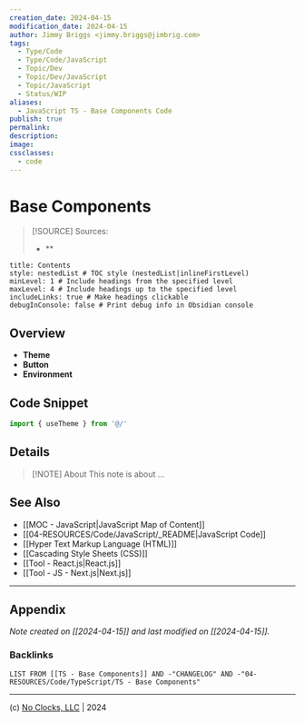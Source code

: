 ```yaml
---
creation_date: 2024-04-15
modification_date: 2024-04-15
author: Jimmy Briggs <jimmy.briggs@jimbrig.com>
tags:
  - Type/Code
  - Type/Code/JavaScript
  - Topic/Dev
  - Topic/Dev/JavaScript
  - Topic/JavaScript
  - Status/WIP
aliases:
  - JavaScript TS - Base Components Code
publish: true
permalink:
description:
image:
cssclasses:
  - code
---
```


# Base Components

> [!SOURCE] Sources:
> - **

```table-of-contents
title: Contents 
style: nestedList # TOC style (nestedList|inlineFirstLevel)
minLevel: 1 # Include headings from the specified level
maxLevel: 4 # Include headings up to the specified level
includeLinks: true # Make headings clickable
debugInConsole: false # Print debug info in Obsidian console
```

## Overview

- **Theme**
- **Button**
- **Environment**

## Code Snippet

```typescript
import { useTheme } from '@/'

```

## Details

> [!NOTE] About
> This note is about ...

## See Also

- [[MOC - JavaScript|JavaScript Map of Content]]
- [[04-RESOURCES/Code/JavaScript/_README|JavaScript Code]]
- [[Hyper Text Markup Language (HTML)]]
- [[Cascading Style Sheets (CSS)]]
- [[Tool - React.js|React.js]]
- [[Tool - JS - Next.js|Next.js]]

***

## Appendix

*Note created on [[2024-04-15]] and last modified on [[2024-04-15]].*

### Backlinks

```dataview
LIST FROM [[TS - Base Components]] AND -"CHANGELOG" AND -"04-RESOURCES/Code/TypeScript/TS - Base Components"
```

***

(c) [No Clocks, LLC](https://github.com/noclocks) | 2024